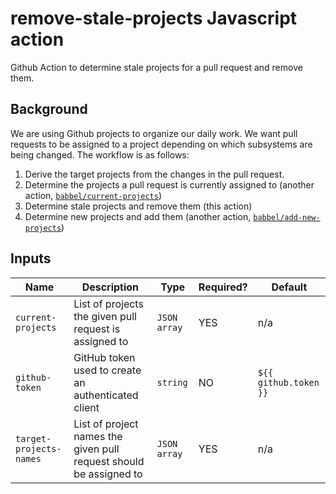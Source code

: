 # remove-stale-projects Javascript action

Github Action to determine stale projects for a pull request and remove them.

## Background

We are using Github projects to organize our daily work.
We want pull requests to be assigned to a project depending on which subsystems are being changed.
The workflow is as follows:

1. Derive the target projects from the changes in the pull request.
2. Determine the projects a pull request is currently assigned to
   (another action, [`babbel/current-projects`](https://github.com/babbel/current-projects))
3. Determine stale projects and remove them (this action)
4. Determine new projects and add them
   (another action, [`babbel/add-new-projects`](https://github.com/babbel/add-new-projects))

## Inputs

| Name                    | Description                                                   | Type         | Required? | Default |
|-------------------------|---------------------------------------------------------------|--------------|-----------|---------|
| `current-projects`      | List of projects the given pull request is assigned to        | `JSON array` | YES       | n/a     |
| `github-token`          | GitHub token used to create an authenticated client           | `string`     | NO        | `${{ github.token }}` |
| `target-projects-names` | List of project names the given pull request should be assigned to | `JSON array` | YES       | n/a     |
